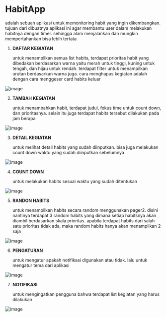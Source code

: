 
# HabitApp

adalah sebuah aplikasi untuk memonitoring habit yang ingin dikembangkan. tujuan dari dibuatnya aplikasi ini agar membantu user dalam melakukan habitnya dengan timer. sehingga alam menjalankan dan mungkin mempertahankan bisa lebih tertata

1. **DAFTAR KEGIATAN** <P>
untuk menampilkan semua list habits, terdapat prioritas habit yang dibedakan berdasarkan warna yaitu merah untuk tinggi, kuning untuk tengah, dan hijau untuk rendah. terdapat filter untuk menampilkan urutan berdasarkan warna juga. cara menghapus kegiatan adalah dengan cara menggeser card habits keluar

![image](https://github.com/alxndrzk/HabitApp/assets/114162770/98c315c0-4c68-4fd5-a1a9-528b6174f33c)


2. **TAMBAH KEGIATAN** <P>
untuk menambahkan habit, terdapat judul, fokus time untuk count down, dan prioritasnya. selain itu juga terdapat habits tersebut dilakukan pada jam berapa

![image](https://github.com/alxndrzk/HabitApp/assets/114162770/99834250-a323-4735-9a7f-1a66e3f1811f)

3. **DETAIL KEGIATAN** <P>
untuk melihat detail habits yang sudah diinputkan. bisa juga melakukan count down waktu yang sudah diinputkan sebelumnya

![image](https://github.com/alxndrzk/HabitApp/assets/114162770/a99ed981-da97-41b8-a95f-8b9dc8265f18)


4. **COUNT DOWN** <P>
untuk melakukan habits sesuai waktu yang sudah ditentukan

![image](https://github.com/alxndrzk/HabitApp/assets/114162770/e8ddd34f-cded-455d-bd32-4704ee787b1e)


5. **RANDON HABITS** <P>
untuk menampilkan habits secara random menggunakan pager2. disini nantinya terdapat 3 random habits yang dimana setiap habitsnya akan diambil berdasarkan skala prioritas. apabila terdapat habits dari salah satu prioritas tidak ada, maka random habits hanya akan menampilkan 2 saja

![image](https://github.com/alxndrzk/HabitApp/assets/114162770/2d6da51b-6b5a-4cb4-9512-1a31025b7738)


6. **PENGATURAN** <P>
untuk mengatur apakah notifikasi digunakan atau tidak. lalu untuk mengatur tema dari aplikasi

![image](https://github.com/alxndrzk/HabitApp/assets/114162770/cf9ada4c-ff94-496b-8bb5-ab83fcf62328)


7. **NOTIFIKASI** <P>
untuk mengingatkan pengguna bahwa terdapat list kegiatan yang harus dilakukan

![image](https://github.com/alxndrzk/HabitApp/assets/114162770/5a6bce38-8135-4b56-9e6e-395bdaf7abd5)
